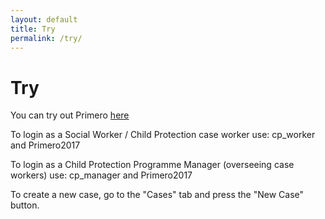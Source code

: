 ```yaml
---
layout: default
title: Try
permalink: /try/
---
```


# Try

You can try out Primero <a href='https://nibbed.io'>here</a>

To login as a Social Worker / Child Protection case worker use:
cp_worker    and    Primero2017

To login as a Child Protection Programme Manager (overseeing case workers) use: 
cp_manager   and    Primero2017 

To create a new case, go to the "Cases" tab and press the "New Case" button.

